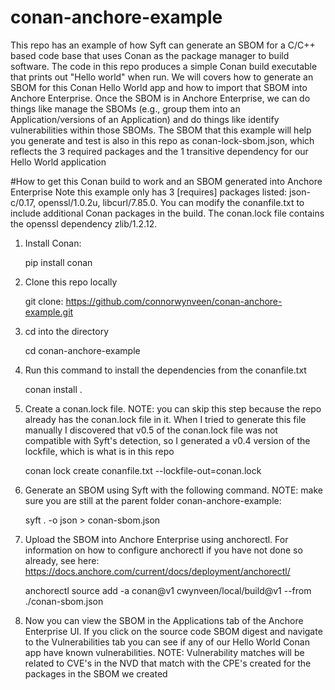 # conan-anchore-example
This repo has an example of how Syft can generate an SBOM for a C/C++ based code base that uses Conan as the package manager to build software. The code in this repo produces a simple Conan build executable that prints out "Hello world" when run. We will covers how to generate an SBOM for this Conan Hello World app and how to import that SBOM into Anchore Enterprise. Once the SBOM is in Anchore Enterprise, we can do things like manage the SBOMs (e.g., group them into an Application/versions of an Application) and do things like identify vulnerabilities within those SBOMs. The SBOM that this example will help you generate and test is also in this repo as conan-lock-sbom.json, which reflects the 3 required packages and the 1 transitive dependency for our Hello World application

#How to get this Conan build to work and an SBOM generated into Anchore Enterprise
Note this example only has 3 [requires] packages listed: json-c/0.17, openssl/1.0.2u, libcurl/7.85.0. You can modify the conanfile.txt to include additional Conan packages in the build. The conan.lock file contains the openssl dependency zlib/1.2.12.

1. Install Conan:

    pip install conan

3. Clone this repo locally

   git clone: https://github.com/connorwynveen/conan-anchore-example.git

4. cd into the directory

   cd conan-anchore-example

6. Run this command to install the dependencies from the conanfile.txt

    conan install .

7. Create a conan.lock file. NOTE: you can skip this step because the repo already has the conan.lock file in it. When I tried to generate this file manually I discovered that v0.5 of the conan.lock file was not compatible with Syft's detection, so I generated a v0.4 version of the lockfile, which is what is in this repo

   conan lock create conanfile.txt --lockfile-out=conan.lock

8. Generate an SBOM using Syft with the following command. NOTE: make sure you are still at the parent folder conan-anchore-example:
  
   syft . -o json > conan-sbom.json

9. Upload the SBOM into Anchore Enterprise using anchorectl. For information on how to configure anchorectl if you have not done so already, see here: https://docs.anchore.com/current/docs/deployment/anchorectl/
  
   anchorectl source add -a conan@v1 cwynveen/local/build@v1 --from ./conan-sbom.json

10. Now you can view the SBOM in the Applications tab of the Anchore Enterprise UI. If you click on the source code SBOM digest and navigate to the Vulnerabilities tab you can see if any of our Hello World Conan app have known vulnerabilities. NOTE: Vulnerability matches will be related to CVE's in the NVD that match with the CPE's created for the packages in the SBOM we created

